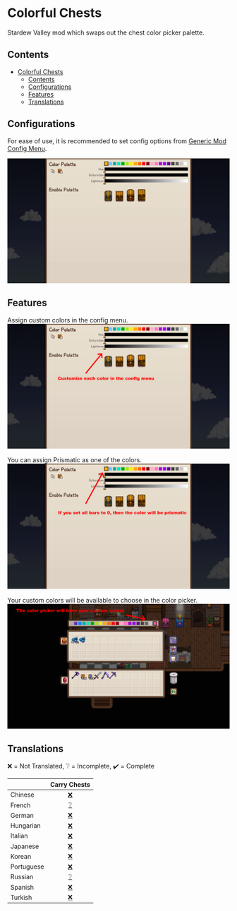 # Colorful Chests

Stardew Valley mod which swaps out the chest color picker palette.

## Contents

- [Colorful Chests](#colorful-chests)
  - [Contents](#contents)
  - [Configurations](#configurations)
  - [Features](#features)
  - [Translations](#translations)

## Configurations

For ease of use, it is recommended to set config options
from [Generic Mod Config Menu](https://www.nexusmods.com/stardewvalley/mods/5098).

![Config Menu](docs/config-menu.png)

## Features

Assign custom colors in the config menu.
![Custom Colors](docs/custom-colors.png)

You can assign Prismatic as one of the colors.
![Prismatic Color](docs/prismatic-color.png)

Your custom colors will be available to choose in the color picker.
![Color Picker](docs/color-picker.png)

## Translations

❌️ = Not Translated, ❔ = Incomplete, ✔️ = Complete

|            |         Carry Chests          |
| :--------- | :---------------------------: |
| Chinese    | [❌️](ColorfulChests/i18n/zh.json) |
| French     | [❔](ColorfulChests/i18n/fr.json) |
| German     | [❌️](ColorfulChests/i18n/de.json) |
| Hungarian  | [❌️](ColorfulChests/i18n/hu.json) |
| Italian    | [❌️](ColorfulChests/i18n/it.json) |
| Japanese   | [❌️](ColorfulChests/i18n/ja.json) |
| Korean     | [❌️](ColorfulChests/i18n/ko.json) |
| Portuguese | [❌️](ColorfulChests/i18n/pt.json) |
| Russian    | [❔](ColorfulChests/i18n/ru.json) |
| Spanish    | [❌️](ColorfulChests/i18n/es.json) |
| Turkish    | [❌️](ColorfulChests/i18n/tr.json) |